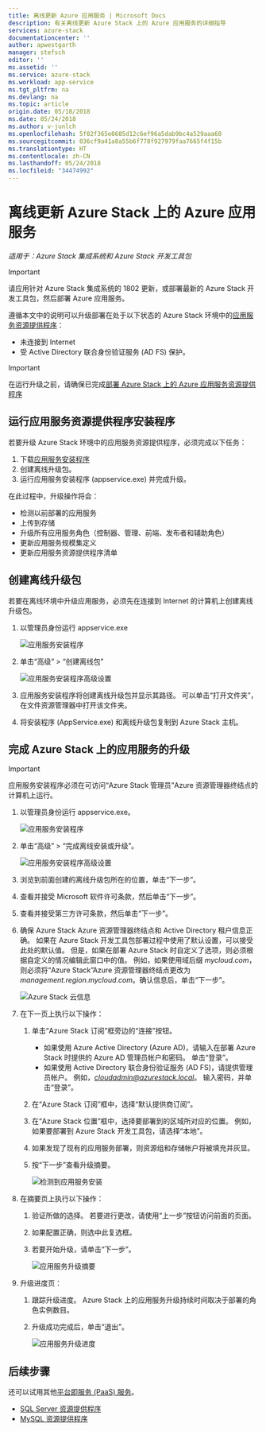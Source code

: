 ```yaml
---
title: 离线更新 Azure 应用服务 | Microsoft Docs
description: 有关离线更新 Azure Stack 上的 Azure 应用服务的详细指导
services: azure-stack
documentationcenter: ''
author: apwestgarth
manager: stefsch
editor: ''
ms.assetid: ''
ms.service: azure-stack
ms.workload: app-service
ms.tgt_pltfrm: na
ms.devlang: na
ms.topic: article
origin.date: 05/18/2018
ms.date: 05/24/2018
ms.author: v-junlch
ms.openlocfilehash: 5f02f365e0685d12c6ef96a5dab9bc4a529aaa60
ms.sourcegitcommit: 036cf9a41a8a55b6f778f927979faa7665f4f15b
ms.translationtype: HT
ms.contentlocale: zh-CN
ms.lasthandoff: 05/24/2018
ms.locfileid: "34474992"
---
```

# <a name="offline-update-of-azure-app-service-on-azure-stack"></a>离线更新 Azure Stack 上的 Azure 应用服务

*适用于：Azure Stack 集成系统和 Azure Stack 开发工具包*

> [!IMPORTANT]
> 请应用针对 Azure Stack 集成系统的 1802 更新，或部署最新的 Azure Stack 开发工具包，然后部署 Azure 应用服务。
>
>

遵循本文中的说明可以升级部署在处于以下状态的 Azure Stack 环境中的[应用服务资源提供程序](azure-stack-app-service-overview.md)：

- 未连接到 Internet
- 受 Active Directory 联合身份验证服务 (AD FS) 保护。

> [!IMPORTANT]
> 在运行升级之前，请确保已完成[部署 Azure Stack 上的 Azure 应用服务资源提供程序](azure-stack-app-service-deploy-offline.md)
>
>

## <a name="run-the-app-service-resource-provider-installer"></a>运行应用服务资源提供程序安装程序

若要升级 Azure Stack 环境中的应用服务资源提供程序，必须完成以下任务：

1. 下载[应用服务安装程序](https://aka.ms/appsvcupdate2installer)
2. 创建离线升级包。
3. 运行应用服务安装程序 (appservice.exe) 并完成升级。

在此过程中，升级操作将会：

- 检测以前部署的应用服务
- 上传到存储
- 升级所有应用服务角色（控制器、管理、前端、发布者和辅助角色）
- 更新应用服务规模集定义
- 更新应用服务资源提供程序清单

## <a name="create-an-offline-upgrade-package"></a>创建离线升级包

若要在离线环境中升级应用服务，必须先在连接到 Internet 的计算机上创建离线升级包。

1. 以管理员身份运行 appservice.exe

    ![应用服务安装程序][1]

2. 单击“高级” > “创建离线包”

    ![应用服务安装程序高级设置][2]

3. 应用服务安装程序将创建离线升级包并显示其路径。  可以单击“打开文件夹”，在文件资源管理器中打开该文件夹。

4. 将安装程序 (AppService.exe) 和离线升级包复制到 Azure Stack 主机。

## <a name="complete-the-upgrade-of-app-service-on-azure-stack"></a>完成 Azure Stack 上的应用服务的升级

> [!IMPORTANT]
> 应用服务安装程序必须在可访问“Azure Stack 管理员”Azure 资源管理器终结点的计算机上运行。
>
>

1. 以管理员身份运行 appservice.exe。

    ![应用服务安装程序][1]

2. 单击“高级” > “完成离线安装或升级”。

    ![应用服务安装程序高级设置][2]

3. 浏览到前面创建的离线升级包所在的位置，单击“下一步”。

4. 查看并接受 Microsoft 软件许可条款，然后单击“下一步”。

5. 查看并接受第三方许可条款，然后单击“下一步”。

6. 确保 Azure Stack Azure 资源管理器终结点和 Active Directory 租户信息正确。 如果在 Azure Stack 开发工具包部署过程中使用了默认设置，可以接受此处的默认值。 但是，如果在部署 Azure Stack 时自定义了选项，则必须根据自定义的情况编辑此窗口中的值。 例如，如果使用域后缀 *mycloud.com*，则必须将“Azure Stack”Azure 资源管理器终结点更改为 *management.region.mycloud.com*。确认信息后，单击“下一步”。

    ![Azure Stack 云信息][3]

7. 在下一页上执行以下操作：

   1. 单击“Azure Stack 订阅”框旁边的“连接”按钮。
        - 如果使用 Azure Active Directory (Azure AD)，请输入在部署 Azure Stack 时提供的 Azure AD 管理员帐户和密码。 单击“登录”。
        - 如果使用 Active Directory 联合身份验证服务 (AD FS)，请提供管理员帐户。 例如，*cloudadmin@azurestack.local*。 输入密码，并单击“登录”。
   2. 在“Azure Stack 订阅”框中，选择“默认提供商订阅”。
   3. 在“Azure Stack 位置”框中，选择要部署到的区域所对应的位置。 例如，如果要部署到 Azure Stack 开发工具包，请选择“本地”。
   4. 如果发现了现有的应用服务部署，则资源组和存储帐户将被填充并灰显。
   5. 按“下一步”查看升级摘要。

        ![检测到应用服务安装][4]

8. 在摘要页上执行以下操作：
   1. 验证所做的选择。 若要进行更改，请使用“上一步”按钮访问前面的页面。
   2. 如果配置正确，则选中此复选框。
   3. 若要开始升级，请单击“下一步”。

       ![应用服务升级摘要][5]

9. 升级进度页：
    1. 跟踪升级进度。 Azure Stack 上的应用服务升级持续时间取决于部署的角色实例数目。
    2. 升级成功完成后，单击“退出”。

        ![应用服务升级进度][6]

<!--Image references-->
[1]: ./media/azure-stack-app-service-update-offline/app-service-exe.png
[2]: ./media/azure-stack-app-service-update-offline/app-service-exe-advanced.png
[3]: ./media/azure-stack-app-service-update-offline/app-service-azure-resource-manager-endpoints.png
[4]: ./media/azure-stack-app-service-update-offline/app-service-installation-detected.png
[5]: ./media/azure-stack-app-service-update-offline/app-service-upgrade-summary.png
[6]: ./media/azure-stack-app-service-update-offline/app-service-upgrade-complete.png

## <a name="next-steps"></a>后续步骤

还可以试用其他[平台即服务 (PaaS) 服务](azure-stack-tools-paas-services.md)。

- [SQL Server 资源提供程序](azure-stack-sql-resource-provider-deploy.md)
- [MySQL 资源提供程序](azure-stack-mysql-resource-provider-deploy.md)

<!-- Update_Description: wording update -->